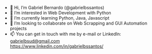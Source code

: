 - 👋 Hi, I’m Gabriel Bernardo (@gabrielbssantos)
- 👀 I’m interested in Web Development with Python
- 🌱 I’m currently learning Python, Java, Javascript
- 💞️ I’m looking to collaborate on Web Scrapping and GUI Automation projects
- 📫 You can get in touch with me by e-mail or LinkedIn: 
     gabrielbsud@gmail.com  
     https://www.linkedin.com/in/gabrielbssantos/

<!---
gabrielbssantos/gabrielbssantos is a ✨ special ✨ repository because its `README.md` (this file) appears on your GitHub profile.
You can click the Preview link to take a look at your changes.
--->
